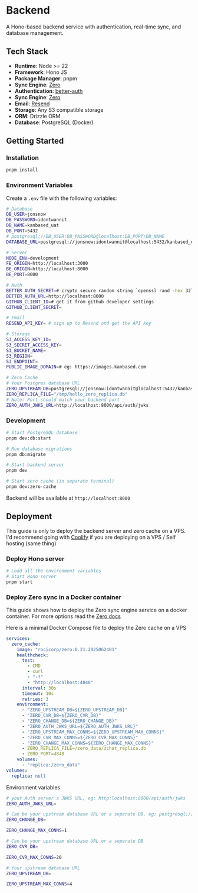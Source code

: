# Backend

A Hono-based backend service with authentication, real-time sync, and database management.

## Tech Stack

- **Runtime**: Node >= 22
- **Framework**: Hono JS
- **Package Manager**: pnpm
- **Sync Engine**: [Zero](https://zero.rocicorp.dev/docs/introduction)
- **Authentication**: [better-auth](https://www.better-auth.com/)
- **Sync Engine**: [Zero](https://zero.rocicorp.dev/docs/introduction)
- **Email**: [Resend](https://resend.com/)
- **Storage**: Any S3 compatible storage
- **ORM**: Drizzle ORM
- **Database**: PostgreSQL (Docker)

## Getting Started

### Installation

```bash
pnpm install
```

### Environment Variables

Create a `.env` file with the following variables:

```bash
# Database
DB_USER=jonsnow
DB_PASSWORD=idontwannit
DB_NAME=kanbased_uat
DB_PORT=5432
# postgresql://DB_USER:DB_PASSWORD@localhost:DB_PORT/DB_NAME
DATABASE_URL=postgresql://jonsnow:idontwannit@localhost:5432/kanbased_uat

# Server
NODE_ENV=development
FE_ORIGIN=http://localhost:3000
BE_ORIGIN=http://localhost:8000
BE_PORT=8000

# Auth
BETTER_AUTH_SECRET=# crypto secure random string `openssl rand -hex 32`
BETTER_AUTH_URL=http://localhost:8000
GITHUB_CLIENT_ID=# get it from github developer settings
GITHUB_CLIENT_SECRET=

# Email
RESEND_API_KEY= # sign up to Resend and get the API key

# Storage
S3_ACCESS_KEY_ID=
S3_SECRET_ACCESS_KEY=
S3_BUCKET_NAME=
S3_REGION=
S3_ENDPOINT=
PUBLIC_IMAGE_DOMAIN=# eg: https://images.kanbased.com

# Zero Cache
# Your Postgres database URL
ZERO_UPSTREAM_DB=postgresql://jonsnow:idontwannit@localhost:5432/kanbased_uat
ZERO_REPLICA_FILE="/tmp/hello_zero_replica.db"
# Note: Port should match your backend port
ZERO_AUTH_JWKS_URL=http://localhost:8000/api/auth/jwks
```

### Development

```bash
# Start PostgreSQL database
pnpm dev:db:start

# Run database migrations
pnpm db:migrate

# Start backend server
pnpm dev

# Start zero cache (in separate terminal)
pnpm dev:zero-cache
```

Backend will be available at `http://localhost:8000`

## Deployment

This guide is only to deploy the backend server and zero cache on a VPS. I'd recommend going with [Coolify](https://coolify.io) if you are deploying on a VPS / Self hosting (same thing)

### Deploy Hono server

```bash
# Load all the environment variables
# Start Hono server
pnpm start
```

### Deploy Zero sync in a Docker container

This guide shows how to deploy the Zero sync engine service on a docker container. For more options read the [Zero docs](https://zero.rocicorp.dev/docs/deployment)

Here is a minimal Docker Compose file to deploy the Zero cache on a VPS

```yaml
services:
  zero_cache:
    image: "rocicorp/zero:0.21.2025062401"
    healthcheck:
      test:
        - CMD
        - curl
        - "-f"
        - "http://localhost:4848"
      interval: 30s
      timeout: 10s
      retries: 3
    environment:
      - "ZERO_UPSTREAM_DB=${ZERO_UPSTREAM_DB}"
      - "ZERO_CVR_DB=${ZERO_CVR_DB}"
      - "ZERO_CHANGE_DB=${ZERO_CHANGE_DB}"
      - "ZERO_AUTH_JWKS_URL=${ZERO_AUTH_JWKS_URL}"
      - "ZERO_UPSTREAM_MAX_CONNS=${ZERO_UPSTREAM_MAX_CONNS}"
      - "ZERO_CVR_MAX_CONNS=${ZERO_CVR_MAX_CONNS}"
      - "ZERO_CHANGE_MAX_CONNS=${ZERO_CHANGE_MAX_CONNS}"
      - ZERO_REPLICA_FILE=/zero_data/zchat_replica.db
      - ZERO_PORT=4848
    volumes:
      - "replica:/zero_data"
volumes:
  replica: null
```

Environment variables

```bash
# your Auth server's JWKS URL, eg: http:localhost:8000/api/auth/jwks
ZERO_AUTH_JWKS_URL=

# Can be your upstream database URL or a seperate DB, eg: postgresql://jonsnow:idontwannit@localhost:5432/kanbased_uat
ZERO_CHANGE_DB=

ZERO_CHANGE_MAX_CONNS=1

# Can be your upstream database URL or a seperate DB
ZERO_CVR_DB=

ZERO_CVR_MAX_CONNS=20

# Your upstream database URL
ZERO_UPSTREAM_DB=

ZERO_UPSTREAM_MAX_CONNS=4
```
